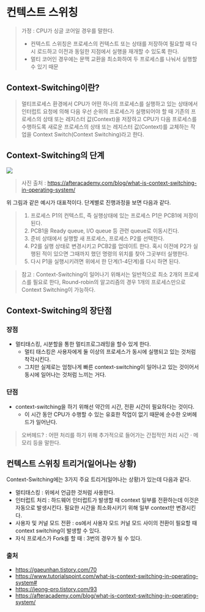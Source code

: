 # 컨텍스트 스위칭


> 가정 : CPU가 싱글 코어일 경우를 말한다.
> - 컨텍스트 스위칭은 프로세스의 컨텍스트 또는 상태를 저장하여 필요할 때 다시 로드하고 이전과 동일한 지점에서 실행을 재개할 수 있도록 한다.
> - 멀티 코어인 경우에는 문맥 교환을 최소화하여 두 프로세스를 나눠서 실행할 수 있기 때문

## Context-Switching이란?

> 멀티프로세스 환경에서 CPU가 어떤 하나의 프로세스를 실행하고 있는 상태에서 인터럽트 요청에 의해 다음 우선 순위의 프로세스가 실행되어야 할 때 기존의 프로세스의 상태 또는 레지스터 값(Context)을 저장하고 CPU가 다음 프로세스를 수행하도록 새로운 프로세스의 상태 또는 레지스터 값(Context)를 교체하는 작업을 Context Switch(Context Switching)라고 한다.


## Context-Switching의 단계

<img src="what-is-context-switching-in-operating-system-context-switching-flow.png">

> 사진 출처 : https://afteracademy.com/blog/what-is-context-switching-in-operating-system/

위 그림과 같은 예시가 대표적이다. 단계별로 진행과정을 보면 다음과 같다.

> 1. 프로세스 P1의 컨텍스트, 즉 실행상태에 있는 프로세스 P1은 PCB1에 저장이 된다. 
> 2. PCB1을 Ready queue, I/O queue 등 관련 queue로 이동시킨다.
> 3. 준비 상태에서 실행할 새 프로세스, 프로세스 P2를 선택한다.
> 4. P2를 실행 상태로 변경시키고 PCB2를 업데이트 한다. 혹시 이전에 P2가 실행된 적이 있으면 그때까지 했던 명령의 위치를 찾아 그곳부터 실행한다.
> 5. 다시 P1을 실행시키려면 위에서 한 단계(1-4단계)를 다시 하면 된다.

> 참고 : Context-Switching이 일어나기 위해서는 일반적으로 최소 2개의 프로세스를 필요로 한다, Round-robin의 알고리즘의 경우 1개의 프로세스만으로 Context Switching이 가능하다.


## Context-Switching의 장단점

### 장점
- 멀티태스킹, 시분할을 통한 멀티프로그래밍을 할수 있게 한다.
  - 멀티 태스킹은 사용자에게 둘 이상의 프로세스가 동시에 실행되고 있는 것처럼 착각시킨다.
  - 그치만 실제로는 엄청나게 빠른 context-switching이 일어나고 있는 것이어서 동시에 일어나는 것처럼 느끼는 거다.

### 단점
- context-switching을 하기 위해선 약간의 시간, 전환 시간이 필요하다는 것이다.
    - 이 시간 동안 CPU가 수행할 수 있는 유효한 작업이 없기 때문에 순수한 오버헤드가 일어난다.

> 오버헤드? : 어떤 처리를 하기 위해 추가적으로 들어가는 간접적인 처리 시간 · 메모리 등을 말한다.


## 컨텍스트 스위칭 트리거(일어나는 상황)

Context-Switching에는 3가지 주요 트리거(일어나는 상황)가 있는데 다음과 같다.

- 멀티태스킹 : 위에서 언급한 것처럼 사용한다.
- 인터럽트 처리 : 하드웨어 인터럽트가 발생할 때 context 일부를 전환하는데 이것은 자동으로 발생시킨다. 필요한 시간을 최소화시키기 위해 일부 context만 변경시킨다.
- 사용자 및 커널 모드 전환 : os에서 사용자 모드 커널 모드 사이의 전환이 필요할 때 context switching이 발생할 수 있다. 
- 자식 프로세스가 Fork를 할 때 : 3번의 경우가 될 수 있다.


### 출처 
- https://gaeunhan.tistory.com/70
- https://www.tutorialspoint.com/what-is-context-switching-in-operating-system#
- https://jeong-pro.tistory.com/93
- https://afteracademy.com/blog/what-is-context-switching-in-operating-system/